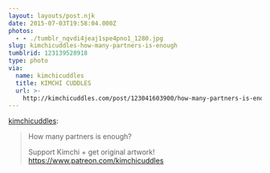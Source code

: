 ```yaml
---
layout: layouts/post.njk
date: 2015-07-03T19:58:04.000Z
photos:
  - - ./tumblr_nqvdi4jeaj1spe4pno1_1280.jpg
slug: kimchicuddles-how-many-partners-is-enough
tumblrid: 123139528918
type: photo
via:
  name: kimchicuddles
  title: KIMCHI CUDDLES
  url: >-
    http://kimchicuddles.com/post/123041603900/how-many-partners-is-enough-support-kimchi-get
---
```

<p><a href="http://kimchicuddles.com/post/123041603900/how-many-partners-is-enough-support-kimchi-get" class="tumblr_blog">kimchicuddles</a>:</p>

<blockquote><p>How many partners is enough?</p><p>Support Kimchi + get original artwork!<br/><a href="https://www.patreon.com/kimchicuddles">https://www.patreon.com/kimchicuddles</a><br/></p></blockquote>
